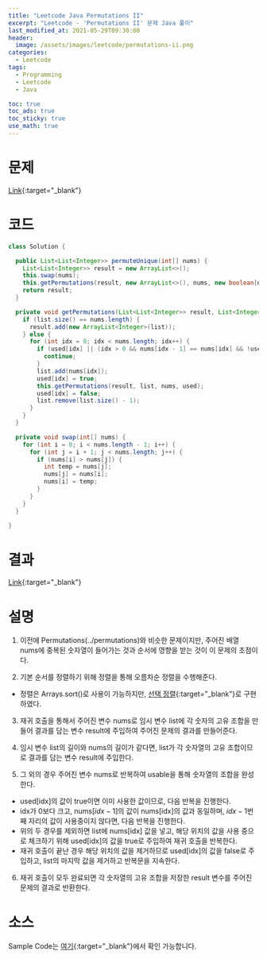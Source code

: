 ```yaml
---
title: "Leetcode Java Permutations II"
excerpt: "Leetcode - 'Permutations II' 문제 Java 풀이"
last_modified_at: 2021-05-29T09:30:00
header:
  image: /assets/images/leetcode/permutations-ii.png
categories:
  - Leetcode
tags:
  - Programming
  - Leetcode
  - Java

toc: true
toc_ads: true
toc_sticky: true
use_math: true
---
```

# 문제
[Link](https://leetcode.com/problems/permutations-ii/){:target="_blank"}

# 코드
```java
class Solution {

  public List<List<Integer>> permuteUnique(int[] nums) {
    List<List<Integer>> result = new ArrayList<>();
    this.swap(nums);
    this.getPermutations(result, new ArrayList<>(), nums, new boolean[nums.length]);
    return result;
  }

  private void getPermutations(List<List<Integer>> result, List<Integer> list, int[] nums, boolean[] used) {
    if (list.size() == nums.length) {
      result.add(new ArrayList<Integer>(list));
    } else {
      for (int idx = 0; idx < nums.length; idx++) {
        if (used[idx] || (idx > 0 && nums[idx - 1] == nums[idx] && !used[idx - 1])) {
          continue;
        }
        list.add(nums[idx]);
        used[idx] = true;
        this.getPermutations(result, list, nums, used);
        used[idx] = false;
        list.remove(list.size() - 1);
      }
    }
  }

  private void swap(int[] nums) {
    for (int i = 0; i < nums.length - 1; i++) {
      for (int j = i + 1; j < nums.length; j++) {
        if (nums[i] > nums[j]) {
          int temp = nums[j];
          nums[j] = nums[i];
          nums[i] = temp;
        }
      }
    }
  }

}
```

# 결과
[Link](https://leetcode.com/submissions/detail/499650179/){:target="_blank"}

# 설명
1. 이전에 Permutations(../permutations)와 비슷한 문제이지만, 주어진 배열 nums에 중복된 숫자열이 들어가는 것과 순서에 영향을 받는 것이 이 문제의 초점이다.

2. 기본 순서를 정렬하기 위해 정렬을 통해 오름차순 정렬을 수행해준다.
- 정렬은 Arrays.sort()로 사용이 가능하지만, [선택 정렬](https://en.wikipedia.org/wiki/Selection_sort){:target="_blank"}로 구현하였다.

3. 재귀 호출을 통해서 주어진 변수 nums로 임시 변수 list에 각 숫자의 고유 조합을 만들어 결과를 담는 변수 result에 주입하여 주어진 문제의 결과를 만들어준다.

4. 임시 변수 list의 길이와 nums의 길이가 같다면, list가 각 숫자열의 고유 조합이므로 결과를 담는 변수 result에 주입한다.

5. 그 외의 경우 주어진 변수 nums로 반복하여 usable을 통해 숫자열의 조합을 완성한다.
- used[idx]의 값이 true이면 이미 사용한 값이므로, 다음 반복을 진행한다.
- idx가 0보다 크고, nums\[$idx - 1$\]의 값이 nums[idx]의 값과 동일하며, $idx - 1$번째 자리의 값이 사용중이지 않다면, 다음 반복을 진행한다.
- 위의 두 경우를 제외하면 list에 nums[idx] 값을 넣고, 해당 위치의 값을 사용 중으로 체크하기 위해 used[idx]의 값을 true로 주입하여 재귀 호출을 반복한다.
- 재귀 호출이 끝난 경우 해당 위치의 값을 제거하므로 used[idx]의 값을 false로 주입하고, list의 마지막 값을 제거하고 반복문을 지속한다.

6. 재귀 호출이 모두 완료되면 각 숫자열의 고유 조합을 저장한 result 변수를 주어진 문제의 결과로 반환한다.

# 소스
Sample Code는 [여기](https://github.com/GracefulSoul/leetcode/blob/master/src/main/java/gracefulsoul/problems/PermutationsII.java){:target="_blank"}에서 확인 가능합니다.